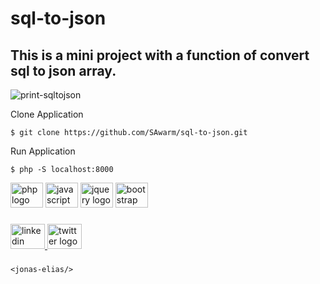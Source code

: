 # sql-to-json

## This is a mini project with a function of convert sql to json array.

<img src="https://i.postimg.cc/NjWPVWtv/print-sqltojson.png" alt="print-sqltojson" />

Clone Application
```
$ git clone https://github.com/SAwarm/sql-to-json.git
```

Run Application
```
$ php -S localhost:8000
```

<div align="left">
  <img src="https://cdn.jsdelivr.net/gh/devicons/devicon/icons/php/php-plain.svg" height="40" width="52" alt="php logo"  />
  <img src="https://cdn.jsdelivr.net/gh/devicons/devicon/icons/javascript/javascript-original.svg" height="40" width="52" alt="javascript logo"  />
  <img src="https://cdn.jsdelivr.net/gh/devicons/devicon/icons/jquery/jquery-original.svg" height="40" width="52" alt="jquery logo"  />
  <img src="https://cdn.jsdelivr.net/gh/devicons/devicon/icons/bootstrap/bootstrap-original.svg" height="40" width="52" alt="bootstrap logo"  />
</div>

###

<div align="left">
  <a href="https://www.linkedin.com/in/jonas-elias-475852215/" target="_blank">
    <img src="https://raw.githubusercontent.com/maurodesouza/profile-readme-generator/master/src/assets/icons/social/linkedin/default.svg" width="55" height="40" alt="linkedin logo"  />
  </a>
  <a href="https://twitter.com/jonaselias__" target="_blank">
    <img src="https://raw.githubusercontent.com/maurodesouza/profile-readme-generator/master/src/assets/icons/social/twitter/default.svg" width="55" height="40" alt="twitter logo"  />
  </a>
</div>

###

```
<jonas-elias/>
```
